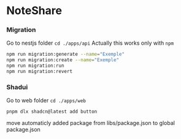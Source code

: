 # NoteShare

### Migration

Go to nestjs folder
`cd ./apps/api`
Actually this works only with `npm`

```bash
npm run migration:generate --name="Exemple"
npm run migration:create --name="Exemple"
npm run migration:run
npm run migration:revert
```

### Shadui

Go to web folder
`cd ./apps/web`

`pnpm dlx shadcn@latest add button`

move automaticly added package from libs/package.json to global package.json

